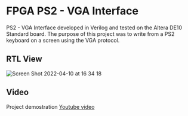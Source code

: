# FPGA PS2 - VGA Interface

PS2 - VGA Interface developed in Verilog and tested on the Altera DE10 Standard board. The purpose of this project was to write from a PS2 keyboard on a screen using the VGA protocol.

## RTL View

![Screen Shot 2022-04-10 at 16 34 18](https://user-images.githubusercontent.com/78834111/162640825-85b930ea-4fb9-49e1-902b-d004f7e697fa.png)

## Video

Project demostration [Youtube video](https://youtube.com/shorts/5RTKs8z97as?feature=share)
